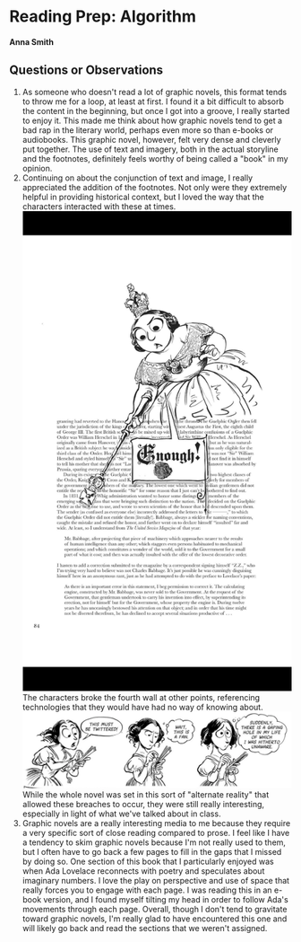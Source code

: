 # Reading Prep: Algorithm

#### Anna Smith

## Questions or Observations

1. As someone who doesn't read a lot of graphic novels, this format tends to throw me for a loop, at least at first. I found it a bit difficult to absorb the content in the beginning, but once I got into a groove, I really started to enjoy it. This made me think about how graphic novels tend to get a bad rap in the literary world, perhaps even more so than e-books or audiobooks. This graphic novel, however, felt very dense and cleverly put together. The use of text and imagery, both in the actual storyline and the footnotes, definitely feels worthy of being called a "book" in my opinion.
2. Continuing on about the conjunction of text and image, I really appreciated the addition of the footnotes. Not only were they extremely helpful in providing historical context, but I loved the way that the characters interacted with these at times. 
![Lovelace and Babbage image](/images/IMG_2004.png/)
The characters broke the fourth wall at other points, referencing technologies that they would have had no way of knowing about. ![Lovelace and Babbage image](/images/ScreenShot1.png/) While the whole novel was set in this sort of "alternate reality" that allowed these breaches to occur, they were still really interesting, especially in light of what we've talked about in class.
3. Graphic novels are a really interesting media to me because they require a very specific sort of close reading compared to prose. I feel like I have a tendency to skim graphic novels because I'm not really used to them, but I often have to go back a few pages to fill in the gaps that I missed by doing so. One section of this book that I particularly enjoyed was when Ada Lovelace reconnects with poetry and speculates about imaginary numbers. I love the play on perspective and use of space that really forces you to engage with each page. I was reading this in an e-book version, and I found myself tilting my head in order to follow Ada's movements through each page. Overall, though I don't tend to gravitate toward graphic novels, I'm really glad to have encountered this one and will likely go back and read the sections that we weren't assigned.